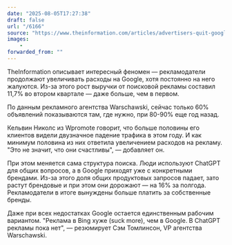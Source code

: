 ```yaml
---
date: "2025-08-05T17:27:38"
draft: false
url: "/6166"
source: "https://www.theinformation.com/articles/advertisers-quit-google-despite-complaints-traffic-ads?rc=ukjmk2"
images:
    -
forwarded_from: ""
---
```


TheInformation описывает интересный феномен — рекламодатели продолжают увеличивать расходы на Google, хотя постоянно на него жалуются. Из-за этого рост выручки от поисковой рекламы составил 11,7% во втором квартале — даже больше, чем в первом. 

По данным рекламного агентства Warschawski, сейчас только 60% объявлений показываются там, где нужно, при 80-90% еще год назад. 

Кельвин Николс из Wpromote говорит, что больше половины его клиентов видели двузначное падение трафика в этом году. И как минимум половина из них ответила увеличением расходов на рекламу. "Это не значит, что они счастливы", — добавляет он.

При этом меняется сама структура поиска. Люди используют ChatGPT для общих вопросов, а в Google приходят уже с конкретными брендами. Из-за этого доля общих продуктовых запросов падает, зато растут брендовые и при этом они дорожают — на 16% за полгода. Рекламодатели в итоге вынуждены больше платить за собственные бренды.

Даже при всех недостатках Google остается единственным рабочим вариантом. "Реклама в Bing хуже (suck more), чем в Google. В ChatGPT рекламы пока нет", — резюмирует Сэм Томлинсон, VP агентства Warschawski.
